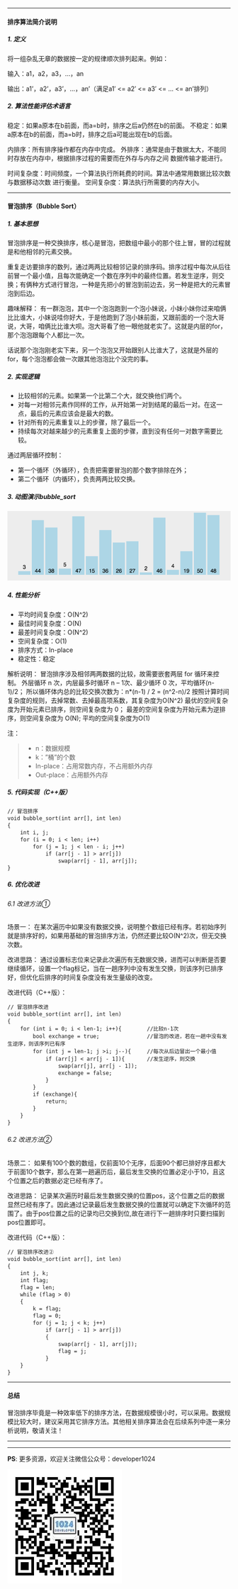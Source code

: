 ----------

#### 排序算法简介说明
##### 1. 定义
将一组杂乱无章的数据按一定的规律顺次排列起来。例如：

输入：a1，a2，a3，…，an

输出：a1’，a2’，a3’，…，an’（满足a1′ <= a2′ <= a3′ <= … <= an’排列）

##### 2. 算法性能评估术语言
稳定：如果a原本在b前面，而a=b时，排序之后a仍然在b的前面。
不稳定：如果a原本在b的前面，而a=b时，排序之后a可能出现在b的后面。

内排序：所有排序操作都在内存中完成。
外排序：通常是由于数据太大，不能同时存放在内存中，根据排序过程的需要而在外存与内存之间 数据传输才能进行。

时间复杂度：时间频度，一个算法执行所耗费的时间。算法中通常用数据比较次数与数据移动次数 进行衡量。
空间复杂度：算法执行所需要的内存大小。

<hr>

#### 冒泡排序（Bubble Sort）
##### 1. 基本思想
冒泡排序是一种交换排序，核心是冒泡，把数组中最小的那个往上冒，冒的过程就是和他相邻的元素交换。

重复走访要排序的数列，通过两两比较相邻记录的排序码。排序过程中每次从后往前冒一个最小值，且每次能确定一个数在序列中的最终位置。若发生逆序，则交换；有俩种方式进行冒泡，一种是先把小的冒泡到前边去，另一种是把大的元素冒泡到后边。

趣味解释：
有一群泡泡，其中一个泡泡跑到一个泡小妹说，小妹小妹你过来咱俩比比谁大，小妹说哇你好大，于是他跑到了泡小妹前面，又跟前面的一个泡大哥说，大哥，咱俩比比谁大呗。泡大哥看了他一眼他就老实了。这就是内层的for，那个泡泡跟每个人都比一次。

话说那个泡泡刚老实下来，另一个泡泡又开始跟别人比谁大了，这就是外层的for，每个泡泡都会做一次跟其他泡泡比个没完的事。

##### 2. 实现逻辑
- 比较相邻的元素。如果第一个比第二个大，就交换他们两个。
- 对每一对相邻元素作同样的工作，从开始第一对到结尾的最后一对。在这一点，最后的元素应该会是最大的数。
- 针对所有的元素重复以上的步骤，除了最后一个。
- 持续每次对越来越少的元素重复上面的步骤，直到没有任何一对数字需要比较。

通过两层循环控制：
- 第一个循环（外循环），负责把需要冒泡的那个数字排除在外；
- 第二个循环（内循环），负责两两比较交换。

##### 3. 动图演示bubble_sort
![这里写图片描述](./image/bubble_sort.gif)

##### 4. 性能分析
- 平均时间复杂度：O(N^2)
- 最佳时间复杂度：O(N)
- 最差时间复杂度：O(N^2)
- 空间复杂度：O(1)
- 排序方式：In-place
- 稳定性：稳定

解析说明：
冒泡排序涉及相邻两两数据的比较，故需要嵌套两层 for 循环来控制。
外层循环 n 次，内层最多时循环 n – 1次、最少循环 0 次，平均循环(n-1)/2；
所以循环体内总的比较交换次数为：n*(n-1) / 2 = (n^2-n)/2
按照计算时间复杂度的规则，去掉常数、去掉最高项系数，其复杂度为O(N^2)
最优的空间复杂度为开始元素已排序，则空间复杂度为 0；
最差的空间复杂度为开始元素为逆排序，则空间复杂度为 O(N);
平均的空间复杂度为O(1)

注：

> - n：数据规模
> - k：”桶”的个数
> - In-place：占用常数内存，不占用额外内存
> - Out-place：占用额外内存

##### 5. 代码实现（C++版）

```
// 冒泡排序
void bubble_sort(int arr[], int len)  
{  
    int i, j;  
    for (i = 0; i < len; i++)  
        for (j = 1; j < len - i; j++)  
            if (arr[j - 1] > arr[j])  
                swap(arr[j - 1], arr[j]);  
}
```

##### 6. 优化改进
###### 6.1 改进方法①
场景一：
在某次遍历中如果没有数据交换，说明整个数组已经有序。若初始序列就是排序好的，如果用基础的冒泡排序方法，仍然还要比较O(N^2)次，但无交换次数。

改进思路：
通过设置标志位来记录此次遍历有无数据交换，进而可以判断是否要继续循环，设置一个flag标记，当在一趟序列中没有发生交换，则该序列已排序好，但优化后排序的时间复杂度没有发生量级的改变。

改进代码（C++版）：

```
// 冒泡排序改进
void bubble_sort(int arr[], int len)
{
    for (int i = 0; i < len-1; i++){        //比较n-1次
        bool exchange = true;               //冒泡的改进，若在一趟中没有发生逆序，则该序列已有序
        for (int j = len-1; j >i; j--){     //每次从后边冒出一个最小值
            if (arr[j] < arr[j - 1]){       //发生逆序，则交换
                swap(arr[j], arr[j - 1]);
                exchange = false;
            }
        }
        if (exchange){
            return;
        }
    }
}
```

###### 6.2 改进方法②
场景二：
如果有100个数的数组，仅前面10个无序，后面90个都已排好序且都大于前面10个数字，那么在第一趟遍历后，最后发生交换的位置必定小于10，且这个位置之后的数据必定已经有序了。

改进思路：
记录某次遍历时最后发生数据交换的位置pos，这个位置之后的数据显然已经有序了。因此通过记录最后发生数据交换的位置就可以确定下次循环的范围了。由于pos位置之后的记录均已交换到位,故在进行下一趟排序时只要扫描到pos位置即可。

改进代码（C++版）：

```
// 冒泡排序改进②
void bubble_sort(int arr[], int len)  
{  
    int j, k;  
    int flag;  
    flag = len;  
    while (flag > 0)  
    {  
        k = flag;  
        flag = 0;  
        for (j = 1; j < k; j++)  
            if (arr[j - 1] > arr[j])  
            {  
                swap(arr[j - 1], arr[j]);  
                flag = j;  
            }  
    }  
}
```

---

#### 总结
冒泡排序毕竟是一种效率低下的排序方法，在数据规模很小时，可以采用。数据规模比较大时，建议采用其它排序方法。其他相关排序算法会在后续系列中逐一来分析说明，敬请关注！

---
---
**PS**: 更多资源，欢迎关注微信公众号：developer1024

![这里写图片描述](./image/wechat_qrcode.jpeg)

